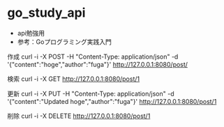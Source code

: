 # go_study_api
- api勉強用
- 参考：Goプログラミング実践入門

作成
curl -i -X POST -H "Content-Type: application/json"  -d '{"content":"hoge","author":"fuga"}' http://127.0.0.1:8080/post/

検索
curl -i -X GET http://127.0.0.1:8080/post/1

更新
curl -i -X PUT -H "Content-Type: application/json"  -d '{"content":"Updated hoge","author":"fuga"}' http://127.0.0.1:8080/post/1

削除
curl -i -X DELETE http://127.0.0.1:8080/post/1
